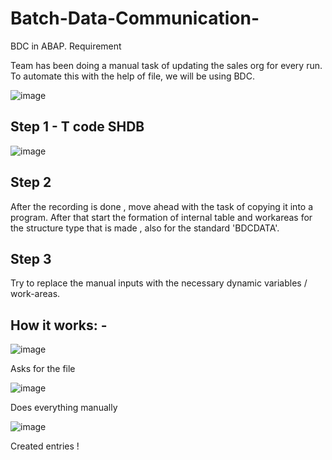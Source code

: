 # Batch-Data-Communication-

BDC in ABAP. 
Requirement 

Team has been doing a manual task of updating the sales org for every run. 
To automate this with the help of file, we will be using BDC.

![image](https://github.com/harrycodeswhileworldsleeps/Batch-Data-Communication-/assets/94862735/ee5337fc-fe2f-48db-9c25-cc4d953ea33e)


## Step 1 - T code SHDB 

![image](https://github.com/harrycodeswhileworldsleeps/Batch-Data-Communication-/assets/94862735/2fdc11f4-8944-4cad-99d0-18f6e06d6250)

## Step 2 

After the recording is done , move ahead with the task of copying it into a program. After that start the formation of internal table and workareas for the structure type that is made , also for the standard 'BDCDATA'. 

## Step 3 

Try to replace the manual inputs with the necessary dynamic variables / work-areas. 

## How it works: - 

![image](https://github.com/harrycodeswhileworldsleeps/Batch-Data-Communication-/assets/94862735/760e94c6-46ae-484f-8b44-836e4b172283)

Asks for the file 

![image](https://github.com/harrycodeswhileworldsleeps/Batch-Data-Communication-/assets/94862735/31802b53-58ac-49f1-975f-72bdc3d07d73)

Does everything manually 

![image](https://github.com/harrycodeswhileworldsleeps/Batch-Data-Communication-/assets/94862735/d368ffe7-0b03-49c2-bb2e-26ec0fb0b018)

Created entries ! 




